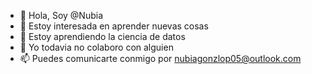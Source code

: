 - 👋 Hola, Soy @Nubia
- 👀 Estoy interesada en aprender nuevas cosas
- 🌱 Estoy aprendiendo la ciencia de datos
- 💞️ Yo todavia no colaboro con alguien
- 📫 Puedes comunicarte conmigo por nubiagonzlop05@outlook.com

<!---
NubiaGonzLop/NubiaGonzLop is a ✨ special ✨ repository because its `README.md` (this file) appears on your GitHub profile.
You can click the Preview link to take a look at your changes.
--->
